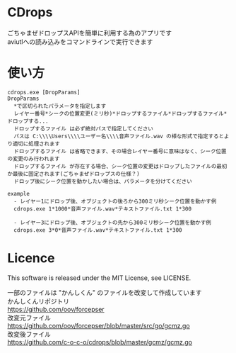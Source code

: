 # CDrops
ごちゃまぜドロップスAPIを簡単に利用する為のアプリです  
aviutlへの読み込みをコマンドラインで実行できます  

# 使い方
```
cdrops.exe [DropParams]
DropParams
  *で区切られたパラメータを指定します
  レイヤー番号*シークの位置変更(ミリ秒)*ドロップするファイル*ドロップするファイル*ドロップする...
  ドロップするファイル は必ず絶対パスで指定してください
  パスは C:\\\\Users\\\\ユーザー名\\\\音声ファイル.wav の様な形式で指定するとより適切に処理されます
  ドロップするファイル は省略できます、その場合レイヤー番号に意味はなく、シーク位置の変更のみ行われます
  ドロップするファイル が存在する場合、シーク位置の変更はドロップしたファイルの最初か最後に固定されます(ごちゃまぜドロップスの仕様？)
  ドロップ後にシーク位置を動かしたい場合は、パラメータを分けてください
```

```
example
  - レイヤー1にドロップ後、オブジェクトの後ろから300ミリ秒シーク位置を動かす例
  cdrops.exe 1*1000*音声ファイル.wav*テキストファイル.txt 1*300

  - レイヤー3にドロップ後、オブジェクトの先から300ミリ秒シーク位置を動かす例
  cdrops.exe 3*0*音声ファイル.wav*テキストファイル.txt 1*300
```

# Licence
This software is released under the MIT License, see LICENSE.  

一部のファイルは "かんしくん" のファイルを改変して作成しています  
  かんしくんリポジトリ  
    https://github.com/oov/forcepser  
  改変元ファイル  
    https://github.com/oov/forcepser/blob/master/src/go/gcmz.go  
  改変後ファイル  
    https://github.com/c-o-c-o/cdrops/blob/master/gcmz/gcmz.go  